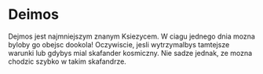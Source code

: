 # Deimos

Dejmos jest najmniejszym znanym Ksiezycem. W ciagu jednego dnia mozna byloby go
obejsc dookola! Oczywiscie, jesli wytrzymalbys tamtejsze warunki lub gdybys mial
skafander kosmiczny. Nie sadze jednak, ze mozna chodzic szybko w takim
skafandrze.
